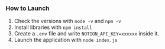 ### How to Launch
1. Check the versions with `node -v` and `npm -v`
2. Install libraries with `npm install`
3. Create a `.env` file and write `NOTION_API_KEY=xxxxxx` inside it.
4. Launch the application with `node index.js`
